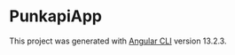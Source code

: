 # PunkapiApp

This project was generated with [Angular CLI](https://github.com/angular/angular-cli) version 13.2.3.



